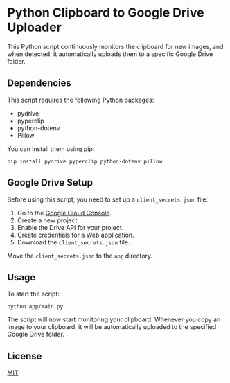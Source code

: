 # Python Clipboard to Google Drive Uploader

This Python script continuously monitors the clipboard for new images, and when detected, it automatically uploads them to a specific Google Drive folder.

## Dependencies
This script requires the following Python packages:

- pydrive
- pyperclip
- python-dotenv
- Pillow

You can install them using pip:

```shell
pip install pydrive pyperclip python-dotenv pillow
```

## Google Drive Setup
Before using this script, you need to set up a `client_secrets.json` file:

1. Go to the [Google Cloud Console](https://console.cloud.google.com/).
2. Create a new project.
3. Enable the Drive API for your project.
4. Create credentials for a Web application.
5. Download the `client_secrets.json` file.

Move the `client_secrets.json` to the `app` directory.

## Usage
To start the script:

```shell
python app/main.py
```

The script will now start monitoring your clipboard. Whenever you copy an image to your clipboard, it will be automatically uploaded to the specified Google Drive folder.

## License
[MIT](https://choosealicense.com/licenses/mit/)